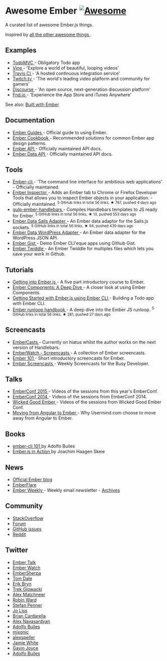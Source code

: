 <h1>
 Awesome Ember
 <a href="https://github.com/sindresorhus/awesome">
  <img alt="Awesome" src="https://cdn.rawgit.com/sindresorhus/awesome/d7305f38d29fed78fa85652e3a63e154dd8e8829/media/badge.svg"/>
 </a>
</h1>
<p>
 A curated list of awesome Ember.js things.
</p>
<p>
 Inspired by
 <a href="https://github.com/bayandin/awesome-awesomeness">
  all the other awesome things
 </a>
 .
</p>
<h2>
 Examples
</h2>
<ul>
 <li>
  <a href="http://todomvc.com/examples/emberjs/">
   TodoMVC
  </a>
  - Obligatory Todo app
 </li>
 <li>
  <a href="https://vine.co/">
   Vine
  </a>
  - 'Explore a world of beautiful, looping videos'
 </li>
 <li>
  <a href="https://travis-ci.org/">
   Travis CI
  </a>
  - 'A hosted continuous integration service'
 </li>
 <li>
  <a href="http://www.twitch.tv/directory">
   Twitch.tv
  </a>
  - 'The world's leading video platform and community for gamers'
 </li>
 <li>
  <a href="http://try.discourse.org/">
   Discourse
  </a>
  - 'An open source, next-generation discussion platform'
 </li>
 <li>
  <a href="https://fnd.io/">
   Fnd.io
  </a>
  - 'Experience the App Store and iTunes Anywhere'
 </li>
</ul>
<p>
 See also:
 <a href="http://builtwithember.io/">
  Built with Ember
 </a>
</p>
<h2>
 Documentation
</h2>
<ul>
 <li>
  <a href="http://emberjs.com/guides/">
   Ember Guides
  </a>
  - Official guide to using Ember.
 </li>
 <li>
  <a href="http://emberjs.com/guides/cookbook/">
   Ember Cookbook
  </a>
  - Recommended solutions for common Ember app design patterns.
 </li>
 <li>
  <a href="http://emberjs.com/api">
   Ember API
  </a>
  - Officially maintained API docs.
 </li>
 <li>
  <a href="http://emberjs.com/api/data">
   Ember Data API
  </a>
  - Officially maintained API docs.
 </li>
</ul>
<h2>
 Tools
</h2>
<ul>
 <li>
  <a href="http://www.ember-cli.com/">
   Ember-cli
  </a>
  - 'The command line interface for ambitious web applications' - Officially maintained.
 </li>
 <li>
  <a href="https://github.com/emberjs/ember-inspector">
   Ember Inspector
  </a>
  - Adds an Ember tab to Chrome or Firefox Developer Tools that allows you to inspect Ember objects in your application. - Officially maintained.
  <sup>
   5 GitHub links in total 56 links, &#9733 767, pushed 4 days ago
  </sup>
 </li>
 <li>
  <a href="https://github.com/fuseelements/gulp-ember-handlebars">
   gulp-ember-handlebars
  </a>
  - Compiles Handlebars templates to JS ready for Ember.
  <sup>
   5 GitHub links in total 56 links, &#9733 13, pushed 553 days ago
  </sup>
 </li>
 <li>
  <a href="https://github.com/bmac/ember-data-sails-adapter">
   Ember Data Sails Adapter
  </a>
  - An Ember data adaptor for the Sails.js sockets.
  <sup>
   5 GitHub links in total 56 links, &#9733 94, pushed 439 days ago
  </sup>
 </li>
 <li>
  <a href="https://github.com/HeyHumanoid/Ember-Data-WordPress/">
   Ember Data WordPress Adapter
  </a>
  - An Ember data adapter for the WordPress JSON API.
 </li>
 <li>
  <a href="http://ember-gist.joostdvrs.com/">
   Ember Gist
  </a>
  - Demo Ember CLI'eque apps using Github Gist.
 </li>
 <li>
  <a href="http://twiddle.joostdvrs.com/">
   Ember Twiddle
  </a>
  - An Ember Twiddle for multiples files which lets you save your work in Github.
 </li>
</ul>
<h2>
 Tutorials
</h2>
<ul>
 <li>
  <a href="http://code.tutsplus.com/tutorials/getting-into-emberjs--net-30709">
   Getting into Ember.js
  </a>
  - A five part introductory course to Ember.
 </li>
 <li>
  <a href="http://code.tutsplus.com/tutorials/ember-components-a-deep-dive--net-35551">
   Ember Components: A Deep Dive
  </a>
  - A closer look at using Ember Components.
 </li>
 <li>
  <a href="http://thetechcofounder.com/getting-started-with-ember-js-using-ember-cli/">
   Getting Started with Ember.js using Ember CLI
  </a>
  - Building a Todo app with Ember CLI.
 </li>
 <li>
  <a href="https://github.com/eoinkelly/ember-runloop-handbook">
   Ember runloop handbook
  </a>
  - A deep dive into the Ember JS runloop.
  <sup>
   5 GitHub links in total 56 links, &#9733 281, pushed 27 days ago
  </sup>
 </li>
</ul>
<h2>
 Screencasts
</h2>
<ul>
 <li>
  <a href="http://www.embercasts.com/">
   EmberCasts
  </a>
  - Currently on hiatus whilst the author works on the next version of Handlebars.
 </li>
 <li>
  <a href="http://emberwatch.com/screencasts.html">
   EmberWatch - Screencasts
  </a>
  - A collection of Ember screencasts.
 </li>
 <li>
  <a href="http://ember101.com/">
   Ember 101
  </a>
  - Short introductory screencasts for Ember.
 </li>
 <li>
  <a href="http://www.emberscreencasts.com/">
   Ember Screencasts
  </a>
  - Weekly Screencasts for the Busy Developer.
 </li>
</ul>
<h2>
 Talks
</h2>
<ul>
 <li>
  <a href="https://www.youtube.com/playlist?list=PLE7tQUdRKcyacwiUPs0CjPYt6tJub4xXU">
   EmberConf 2015
  </a>
  - Videos of the sessions from this year's EmberConf.
 </li>
 <li>
  <a href="https://www.youtube.com/playlist?list=PLE7tQUdRKcyaOyfBnAndJxQ9PNVmKva0d">
   EmberConf 2014
  </a>
  - Videos of the sessions from EmberConf 2014.
 </li>
 <li>
  <a href="https://www.youtube.com/channel/UCwFd5yPBeWsbZHDWc-3KhjA">
   Wicked Good Ember
  </a>
  - Videos of the sessions from Wicked Good Ember Conf.
 </li>
 <li>
  <a href="https://www.youtube.com/watch?v=EFmgLyR-Svo">
   Moving from Angular to Ember
  </a>
  - Why Usermind.com choose to move away from Angular to Ember.
 </li>
</ul>
<h2>
 Books
</h2>
<ul>
 <li>
  <a href="https://leanpub.com/ember-cli-101">
   ember-cli 101
  </a>
  by Adolfo Builes
 </li>
 <li>
  <a href="http://manning.com/skeie/">
   Ember.js in Action
  </a>
  by Joachim Haagen Skeie
 </li>
</ul>
<h2>
 News
</h2>
<ul>
 <li>
  <a href="http://emberjs.com/blog/">
   Official Ember blog
  </a>
 </li>
 <li>
  <a href="https://emberflare.com">
   EmberFlare
  </a>
 </li>
 <li>
  <a href="http://emberweekly.com/">
   Ember Weekly
  </a>
  - Weekly email newsletter -
  <a href="http://us4.campaign-archive2.com/home/?u=ac25c8565ec37f9299ac75ca0&id=e96229d21d">
   Archives
  </a>
 </li>
</ul>
<h2>
 Community
</h2>
<ul>
 <li>
  <a href="http://stackoverflow.com/questions/tagged/ember.js">
   StackOverflow
  </a>
 </li>
 <li>
  <a href="http://discuss.emberjs.com/">
   Forum
  </a>
 </li>
 <li>
  <a href="https://github.com/emberjs/ember.js/issues">
   GitHub issues
  </a>
 </li>
 <li>
  <a href="http://www.reddit.com/r/emberjs/">
   Reddit
  </a>
 </li>
</ul>
<h2>
 Twitter
</h2>
<ul>
 <li>
  <a href="https://twitter.com/emberjstalk">
   Ember Talk
  </a>
 </li>
 <li>
  <a href="https://twitter.com/EmberWatch">
   Ember Watch
  </a>
 </li>
 <li>
  <a href="https://twitter.com/EmberSherpa">
   EmberSherpa
  </a>
 </li>
 <li>
  <a href="https://twitter.com/tomdale">
   Tom Dale
  </a>
 </li>
 <li>
  <a href="https://twitter.com/ebryn">
   Erik Bryn
  </a>
 </li>
 <li>
  <a href="https://twitter.com/trek">
   Trek Glowacki
  </a>
 </li>
 <li>
  <a href="https://twitter.com/machty">
   Alex Matchneer
  </a>
 </li>
 <li>
  <a href="https://twitter.com/eviltrout">
   Robin Ward
  </a>
 </li>
 <li>
  <a href="https://twitter.com/stefanpenner">
   Stefan Penner
  </a>
 </li>
 <li>
  <a href="https://twitter.com/jo_liss">
   Jo Liss
  </a>
 </li>
 <li>
  <a href="https://twitter.com/bcardarella">
   Brian Cardarella
  </a>
 </li>
 <li>
  <a href="https://twitter.com/twokul">
   Alex Navasardyan
  </a>
 </li>
 <li>
  <a href="https://twitter.com/abuiles">
   Adolfo Builes
  </a>
 </li>
 <li>
  <a href="https://twitter.com/mixonic">
   mixonic
  </a>
 </li>
 <li>
  <a href="https://twitter.com/alexspeller">
   alexspeller
  </a>
 </li>
 <li>
  <a href="https://twitter.com/jgwhite">
   Jamie White
  </a>
 </li>
 <li>
  <a href="https://twitter.com/gavinjoyce">
   Gavin Joyce
  </a>
 </li>
 <li>
  <a href="https://twitter.com/abuiles">
   Adolfo Builes
  </a>
 </li>
</ul>
